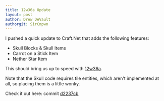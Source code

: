 ```yaml
---
title: 12w36a Update
layout: post
author: Drew DeVault
authorgit: SirCmpwn
---
```


I pushed a quick update to Craft.Net that adds the following features:

* Skull Blocks & Skull Items
* Carrot on a Stick Item
* Nether Star Item

This should bring us up to speed with [12w36a](http://www.mojang.com/2012/09/minecraft-snapshot-12w36a/).

Note that the Skull code requires tile entities, which aren't implemented at all, so placing them is a
little wonky.

Check it out here: commit [d2237cb](https://github.com/SirCmpwn/Craft.Net/commit/d2237cb97d9720bf95a57364f25c60c5993d3518)